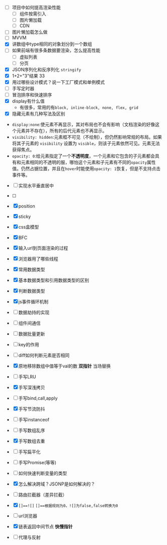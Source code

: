 - [ ] 项目中如何提高渲染性能
	- [ ] 组件按需引入
	- [ ] 图片懒加载
	- [ ] CDN
- [ ] 图片懒加载怎么做
- [ ] MVVM
- [x] 讲数组中type相同的对象划分到一个数组
- [ ] 如果前端有很多条数据要渲染，怎么提高性能
	- [ ] 虚拟列表
	- [ ] 分页
- [x] JSON序列化和反序列化 `stringify`
- [x] 1+2+"3"结果 33
- [x] 用过哪些设计模式？说一下工厂模式和单例模式
- [ ] 手写定时器
- [ ] 冒泡排序和快速排序
- [x] display有什么值
	- 有很多，常用的有`block, inline-block, none, flex, grid`
- [x] 隐藏元素有几种写法及区别
- `display:none`:使元素不再显示，其对布局也不会有影响（文档渲染的好像这个元素并不存在），所有的后代元素也不再显示。
- `visibility: hidden`:元素框不可见（不绘制），但仍然影响常规的布局。如果将其子元素的 `visibility` 设置为 `visible`，则该子元素依然可见。元素无法获得焦点。
- `opacity: 0`:给元素指定了一个**不透明度**，一个元素和它包含的子元素都会具有和元素相同的不透明的服，哪怕这个元素和子元素有不同的`opacity`属性值。仍然占据位置，并且在`hover`时能使用`opacity: 1`恢复，但是不支持点击事件等。
- [ ] 实现水平垂直居中
- [ ] 
- [x] position
- [x] sticky
- [x] css盒模型
- [x] BFC
- [x] 输入url到页面渲染的过程
- [x] 浏览器用了哪些线程
- [x] 常用数据类型
- [x] 基本数据类型和引用数据类型的区别
- [x] 判断数据类型
- [x] js事件循环机制
- [ ] 数据劫持的实现
- [ ] 组件间通信
- [ ] 数据批量更新
- [ ] key的作用
- [ ] diff如何判断元素是否相同
- [x] 原地移除数组中值等于val的数 **双指针** 当场替换
- [ ] 手写LRU
- [x] 手写深浅拷贝
- [ ] 手写bind,call,apply
- [x] 手写节流防抖
- [ ] 手写instanceof
- [ ] 手写数组乱序
- [x] 手写数组去重
- [ ] 手写扁平化
- [ ] 手写Promise(等等)
- [ ] 如何快速判断变量的类型
- [x] 怎么解决跨域？JSONP是如何解决的？
- [ ] 路由拦截器（差异拦截）
- [x] `[]==![]` `[]==根据规则为0，![]为false,false转换为0`
- [ ] url浏览器
- [x] 链表返回中间节点 **快慢指针**
- [ ] 代理与反射  


